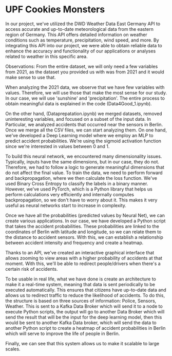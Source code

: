 # UPF Cookies Monsters

In our project, we've utilized the DWD Weather Data East Germany API to access accurate and up-to-date meteorological data from the eastern region of Germany. 
This API offers detailed information on weather conditions such as temperature, precipitation, wind speed, and more. 
By integrating this API into our project, we were able to obtain reliable data to enhance the accuracy and functionality of our applications or analyses related to weather in this specific area.

Observations:
From the entire dataset, we will only need a few variables from 2021, as the dataset you provided us with was from 2021 and it would make sense to use that.

When analyzing the 2021 data, we observe that we have few variables with values. Therefore, we will use those that make the most sense for our study. In our case, we will use 'sunshine' and 'precipitation'.
The entire process to obtain meaningful data is explained in the code (Data4Good_1.ipynb).

On the other hand, (Dataprepatation.ipynb) we merged datasets, removed uninteresting variables, and focused on a subset of the input data. In Particular, we analyzed accidents that occurred near the sensors in Berlin.
Once we merge all the CSV files, we can start analyzing them. On one hand, we've developed a Deep Learning model where we employ an MLP to predict accident probabilities. We're using the sigmoid activation function since we're interested in values between 0 and 1.

To build this neural network, we encountered many dimensionality issues. Typically, inputs have the same dimensions, but in our case, they do not. Therefore, we had to follow a logic to generate meaningful dimensions that do not affect the final value. 
To train the data, we need to perform forward and backpropagation, where we then calculate the loss function. We've used Binary Cross Entropy to classify the labels in a binary manner. However, we've used PyTorch, which is a Python library that helps us perform calculations very efficiently and internally computes backpropagation, so we don't have to worry about it. This makes it very useful as neural networks start to increase in complexity.

Once we have all the probabilities (predicted values by Neural Net), we can create various applications. In our case, we have developed a Python script that takes the accident probabilities. 
These probabilities are linked to the coordinates of Berlin with latitude and longitude, so we can relate them to the distance to accident sensors. With this, we can establish a relationship between accident intensity and frequency and create a heatmap.

Thanks to an API, we've created an interactive graphical interface that allows zooming to view areas with a higher probability of accidents at that moment.
With this, we'll be able to redirect people/drivers when there's a certain risk of accidents.

To be usable in real life, what we have done is create an architecture to make it a real-time system, meaning that data is sent periodically to be executed automatically. This ensures that citizens have up-to-date data and allows us to redirect traffic to reduce the likelihood of accidents. To do this, the structure is based on three sources of information: Police, Sensors, Weather. This is sent to a Kafka Data Broker which will send it to a node to execute Python scripts, the output will go to another Data Broker which will send the result that will be the input for the deep learning model, then this would be sent to another Kafka Data broker, which will send the data to another Python script to create a heatmap of accident probabilities in Berlin which will serve to improve the life of people in Berlin.

Finally, we can see that this system allows us to make it scalable to large scales.

